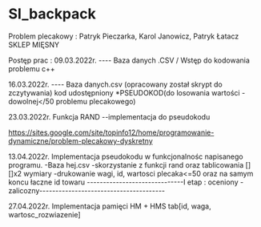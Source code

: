 # SI_backpack

Problem plecakowy :
Patryk Pieczarka, Karol Janowicz, Patryk Łatacz
SKLEP MIĘSNY 

Postęp prac :
09.03.2022r. ---- Baza danych .CSV   / Wstęp do kodowania problemu  c++

16.03.2022r. ---- Baza danych.csv (opracowany został skrypt do zczytywania) kod udostępniony 
*PSEUDOKOD(do losowania wartości - dowolnej</50 problemu plecakowego) 

23.03.2022r. Funkcja RAND --implementacja do pseudokodu

https://sites.google.com/site/topinfo12/home/programowanie-dynamiczne/problem-plecakowy-dyskretny

13.04.2022r. Implementacja pseudokodu w funkcjonalnośc napisanego programu.
-Baza hej.csv
-skorzystanie z funkcji rand oraz tablicowania [][]x2 wymiary
-drukowanie wagi, id, wartosci plecaka<=50 oraz na samym koncu łaczne id towaru
------------------------------I etap : oceniony - zalicozny---------------------------------------

27.04.2022r. Implementacja pamięci HM + HMS tab[id, waga, wartosc_rozwiazenie]
